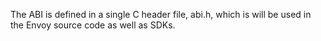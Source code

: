  The ABI is defined in a single C header file, abi.h, which is will be used in the Envoy source code as well as SDKs.